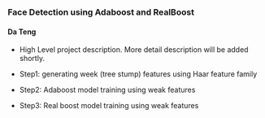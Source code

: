 ### Face Detection using Adaboost and RealBoost
#### Da Teng

- High Level project description. More detail description will be added shortly.

- Step1: generating week (tree stump) features using Haar feature family

- Step2: Adaboost model training using weak features

- Step3: Real boost model training using weak features